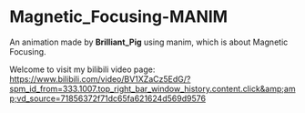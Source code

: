 # Magnetic_Focusing-MANIM
An animation made by **Brilliant_Pig** using manim, which is about Magnetic Focusing. 

Welcome to visit my bilibili video page: https://www.bilibili.com/video/BV1XZaCz5EdG/?spm_id_from=333.1007.top_right_bar_window_history.content.click&amp;amp;vd_source=71856372f71dc65fa621624d569d9576
